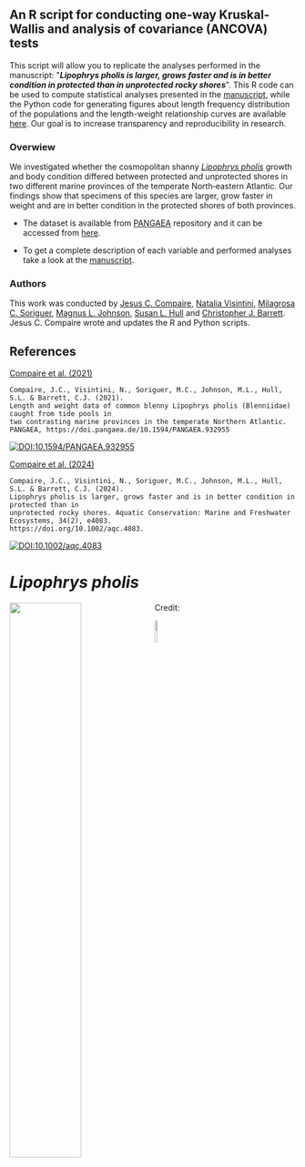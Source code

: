 ## An R script for conducting one-way Kruskal-Wallis and analysis of covariance (ANCOVA) tests

This script will allow you to replicate the analyses performed in the manuscript: "***_Lipophrys pholis_ is larger, grows faster and is in better condition in protected than in unprotected rocky shores***". This R code can be used to compute statistical analyses presented in the [manuscript](https://doi.org/10.1002/aqc.4083), while the Python code for generating figures about length frequency distribution of the populations and the length-weight relationship curves are available [here](https://). Our goal is to increase transparency and reproducibility in research.

### Overwiew

We investigated whether the cosmopolitan shanny [*_Lipophrys pholis_*](https://www.fishbase.se/summary/lipophrys-pholis) growth and body condition differed between protected and unprotected shores in two different marine provinces of the temperate North‐eastern Atlantic. Our findings show that specimens of this species are larger, grow faster in weight and are in better condition in the protected shores of both provinces.

- The dataset is available from [PANGAEA](https://www.pangaea.de/) repository and it can be accessed from [here](https://doi.pangaea.de/10.1594/PANGAEA.932955).

- To get a complete description of each variable and performed analyses take a look at the [manuscript](https://doi.org/10.1002/aqc.4083).

### Authors

This work was conducted by [Jesus C. Compaire](https://www.researchgate.net/profile/Jesus-Compaire), [Natalia Visintini](https://www.researchgate.net/profile/Natalia_Visintini), [Milagrosa C. Soriguer](https://www.researchgate.net/profile/Milagrosa-Soriguer), [Magnus L. Johnson](https://www.researchgate.net/profile/Magnus-Johnson-2), [Susan L. Hull](https://www.researchgate.net/profile/Susan-Hull) and [Christopher J. Barrett](https://www.researchgate.net/profile/Chris-Barrett-2). Jesus C. Compaire wrote and updates the R and Python scripts.

## References

[Compaire et al. (2021)](https://doi.pangaea.de/10.1594/PANGAEA.932955)

```
Compaire, J.C., Visintini, N., Soriguer, M.C., Johnson, M.L., Hull, S.L. & Barrett, C.J. (2021).
Length and weight data of common blenny Lipophrys pholis (Blenniidae) caught from tide pools in
two contrasting marine provinces in the temperate Northern Atlantic.
PANGAEA, https://doi.pangaea.de/10.1594/PANGAEA.932955
```

[![DOI:10.1594/PANGAEA.932955](http://img.shields.io/badge/DOI-10.1594/PANGAEA.932955-b45f06.svg)](https://doi.org/10.1594/PANGAEA.932955)

[Compaire et al. (2024)](https://doi.org/10.1002/aqc.4083) 

```
Compaire, J.C., Visintini, N., Soriguer, M.C., Johnson, M.L., Hull, S.L. & Barrett, C.J. (2024).
Lipophrys pholis is larger, grows faster and is in better condition in protected than in
unprotected rocky shores. Aquatic Conservation: Marine and Freshwater Ecosystems, 34(2), e4083.
https://doi.org/10.1002/aqc.4083.
```
[![DOI:10.1002/aqc.4083](http://img.shields.io/badge/DOI-10.1002/aqc.4083-5281ac.svg)](https://doi.org/10.1002/aqc.4083)

# _Lipophrys pholis_
[<img align="left" width="50%" src="https://fishbase.se/tools/UploadPhoto/uploads/1351852032_2.9.192.149.jpg"/>](https://www.fishbase.se/summary/lipophrys-pholis)



Credit: 

<img width="10%" src="https://github.com/ropensci/rfishbase/blob/master/man/figures/logo.svg">
